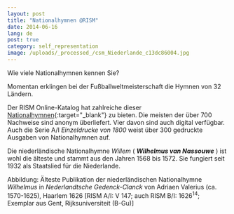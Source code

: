 ```yaml
---
layout: post
title: "Nationalhymnen @RISM"
date: 2014-06-16
lang: de
post: true
category: self_representation
image: /uploads/_processed_/csm_Niederlande_c13dc86004.jpg
---
```



Wie viele Nationalhymnen kennen Sie?

Momentan erklingen bei der Fußballweltmeisterschaft die Hymnen von 32 Ländern.

Der RISM Online-Katalog hat zahlreiche dieser [Nationalhymnen](https://opac.rism.info/metaopac/refineSearch.do?methodToCall=filterSearch&id=subject_facet&subval=Nationalhymnen){:target="_blank"} zu bieten. Die meisten der über 700 Nachweise sind anonym überliefert. Vier davon sind auch digital verfügbar. Auch die Serie A/I _Einzeldrucke von 1800_ weist über 300 gedruckte Ausgaben von Nationalhymnen auf.

Die niederländische Nationalhymne _Willem_ ( **_Wilhelmus van Nassouwe_** ) ist wohl die älteste und stammt aus den Jahren 1568 bis 1572. Sie fungiert seit 1932 als Staatslied für die Niederlande.

Abbildung: Älteste Publikation der niederländischen Nationalhymne _Wilhelmus_ in _Nederlandtsche Gedenck-Clanck_ von Adriaen Valerius (ca. 1570-1625), Haarlem 1626 [RISM A/I: V 147; auch RISM B/I: 1626<sup>14</sup>; Exemplar aus Gent, Rijksuniversiteit (B-Gu)]
